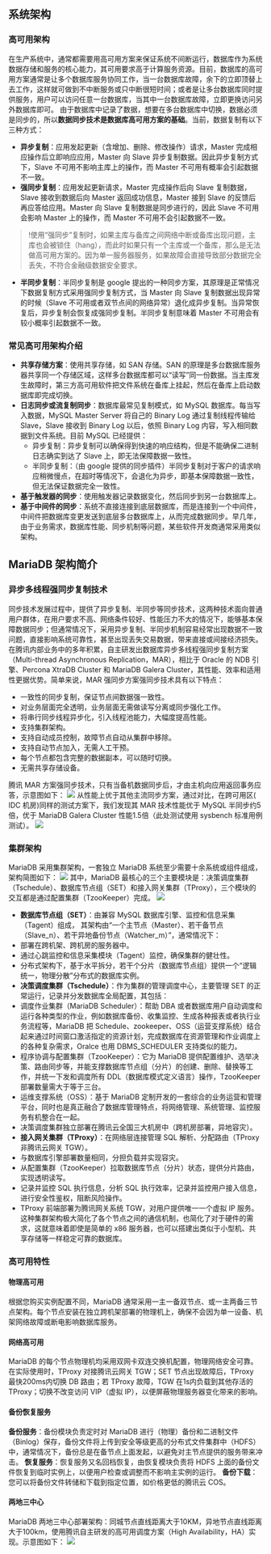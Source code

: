 ## 系统架构
### 高可用架构
在生产系统中，通常都需要用高可用方案来保证系统不间断运行，数据库作为系统数据存储和服务的核心能力，其可用要求高于计算服务资源。目前，数据库的高可用方案通常是让多个数据库服务协同工作，当一台数据库故障，余下的立即顶替上去工作，这样就可做到不中断服务或只中断很短时间；或者是让多台数据库同时提供服务，用户可以访问任意一台数据库，当其中一台数据库故障，立即更换访问另外数据库即可。
由于数据库中记录了数据，想要在多台数据库中切换，数据必须是同步的，所以**数据同步技术是数据库高可用方案的基础**。当前，数据复制有以下三种方式：
- **异步复制**：应用发起更新（含增加、删除、修改操作）请求，Master 完成相应操作后立即响应应用，Master 向 Slave 异步复制数据。因此异步复制方式下，Slave 不可用不影响主库上的操作，而 Master 不可用有概率会引起数据不一致。
- **强同步复制**：应用发起更新请求，Master 完成操作后向 Slave 复制数据，Slave 接收到数据后向 Master 返回成功信息，Master 接到 Slave 的反馈后再应答给应用。Master 向 Slave 复制数据是同步进行的，因此 Slave 不可用会影响 Master 上的操作，而 Master 不可用不会引起数据不一致。
>!使用“强同步”复制时，如果主库与备库之间网络中断或备库出现问题，主库也会被锁住（hang），而此时如果只有一个主库或一个备库，那么是无法做高可用方案的。因为单一服务器服务，如果故障会直接导致部分数据完全丢失，不符合金融级数据安全要求。
- **半同步复制**：半同步复制是 google 提出的一种同步方案，其原理是正常情况下数据复制方式采用强同步复制方式，当 Master 向 Slave 复制数据出现异常的时候（Slave 不可用或者双节点间的网络异常）退化成异步复制。当异常恢复后，异步复制会恢复成强同步复制。半同步复制意味着 Master 不可用会有较小概率引起数据不一致。

### 常见高可用架构介绍
- **共享存储方案**：使用共享存储，如 SAN 存储。SAN 的原理是多台数据库服务器共享同一个存储区域，这样多台数据库都可以“读写”同一份数据。当主库发生故障时，第三方高可用软件把文件系统在备库上挂起，然后在备库上启动数据库即完成切换。
- **日志同步或流复制同步**：数据库最常见复制模式，如 MySQL 数据库。每当写入数据，MySQL Master Server 将自己的 Binary Log 通过复制线程传输给 Slave，Slave 接收到 Binary Log 以后，依照 Binary Log 内容，写入相同数据到文件系统。目前 MySQL 已经提供：
  - 异步复制：异步复制可以确保得到快速的响应结构，但是不能确保二进制日志确实到达了 Slave 上，即无法保障数据一致性。
  - 半同步复制：（由 google 提供的同步插件）半同步复制对于客户的请求响应稍微慢点，在超时等情况下，会退化为异步，即基本保障数据一致性，但无法保证数据完全一致性。
- **基于触发器的同步**：使用触发器记录数据变化，然后同步到另一台数据库上。
- **基于中间件的同步**：系统不直接连接到底层数据库，而是连接到一个中间件，中间件把数据库变更发送到底层多台数据库上，从而完成数据同步。早几年，由于业务需求，数据库性能、同步机制等问题，某些软件开发商通常采用类似架构。

## MariaDB 架构简介
### 异步多线程强同步复制技术
同步技术发展过程中，提供了异步复制、半同步等同步技术，这两种技术面向普通用户群体，在用户要求不高、网络条件较好、性能压力不大的情况下，能够基本保障数据同步；但通常情况下，采用异步复制、半同步机制容易经常出现数据不一致问题，直接影响系统可靠性，甚至出现丢失交易数据，带来直接或间接经济损失。
在腾讯内部业务中的多年积累，自主研发出数据库异步多线程强同步复制方案（Multi-thread Asynchronous Replication，MAR），相比于 Oracle 的 NDB 引擎、Percona XtraDB Cluster 和 MariaDB Galera Cluster，其性能、效率和适用性更据优势。简单来说，MAR 强同步方案强同步技术具有以下特点：
-	一致性的同步复制，保证节点间数据强一致性。
-	对业务层面完全透明，业务层面无需做读写分离或同步强化工作。
-	将串行同步线程异步化，引入线程池能力，大幅度提高性能。
-	支持集群架构。
-	支持自动成员控制，故障节点自动从集群中移除。
-	支持自动节点加入，无需人工干预。
-	每个节点都包含完整的数据副本，可以随时切换。
-	无需共享存储设备。

腾讯 MAR 方案强同步技术，只有当备机数据同步后，才由主机向应用返回事务应答，示意图如下：
![](https://main.qcloudimg.com/raw/21ed3b5372533dfe0e97303db3093a34.png)
从性能上优于其他主流同步方案，通过对比，在跨可用区( IDC 机房)同样的测试方案下，我们发现其 MAR 技术性能优于 MySQL 半同步约5倍，优于 MariaDB Galera Cluster 性能1.5倍（此处测试使用 sysbench 标准用例测试）。
![](https://main.qcloudimg.com/raw/51de8d299ed7abd304f0a4f1748c631a.png)

### 集群架构
MariaDB 采用集群架构，一套独立 MariaDB 系统至少需要十余系统或组件组成，架构简图如下：
![](https://main.qcloudimg.com/raw/f5b69ef057ecee5f1d758619ae8157ac.png)
其中，MariaDB 最核心的三个主要模块是：决策调度集群（Tschedule）、数据库节点组（SET）和接入网关集群（TProxy），三个模块的交互都是通过配置集群（TzooKeeper）完成。
![](https://main.qcloudimg.com/raw/afd651880511c51e7aec63ed20fd45e1.png)
- **数据库节点组（SET）**：由兼容 MySQL 数据库引擎、监控和信息采集（Tagent）组成， 其架构由“一个主节点（Master）、若干备节点（Slave_n）、若干异地备份节点（Watcher_m）”，通常情况下：
 -  部署在跨机架、跨机房的服务器中。
 -  通过心跳监控和信息采集模块（Tagent）监控，确保集群的健壮性。
 -  分布式架构下，基于水平拆分，若干个分片（数据库节点组）提供一个“逻辑统一，物理分散”分布式的数据库实例。
- **决策调度集群（Tschedule）**：作为集群的管理调度中心，主要管理 SET 的正常运行，记录并分发数据库全局配置，其包括：
 -  调度作业集群（MariaDB Scheduler）：帮助 DBA 或者数据库用户自动调度和运行各种类型的作业，例如数据库备份、收集监控、生成各种报表或者执行业务流程等，MariaDB 把 Schedule、zookeeper、OSS（运营支撑系统）结合起来通过时间窗口激活指定的资源计划，完成数据库在资源管理和作业调度上的各种复杂需求，Oralce 也用 DBMS_SCHEDULER 支持类似的能力。
 -  程序协调与配置集群（TzooKeeper）：它为 MariaDB 提供配置维护、选举决策、路由同步等，并能支撑数据库节点组（分片）的创建、删除、替换等工作，并统一下发和调度所有 DDL（数据库模式定义语言）操作，TzooKeeper 部署数量需大于等于三台。
 -  运维支撑系统（OSS）：基于 MariaDB 定制开发的一套综合的业务运营和管理平台，同时也是真正融合了数据库管理特点，将网络管理、系统管理、监控服务有机整合在一起。
 -  决策调度集群独立部署在腾讯云全国三大机房中（跨机房部署，异地容灾）。
-  **接入网关集群（TProxy）**：在网络层连接管理 SQL 解析、分配路由（TProxy 非腾讯云网关 TGW）。
 - 与数据库引擎部署数量相同，分担负载并实现容灾。
 - 从配置集群（TzooKeeper）拉取数据库节点（分片）状态，提供分片路由，实现透明读写。
 - 记录并监控 SQL 执行信息，分析 SQL 执行效率，记录并监控用户接入信息，进行安全性鉴权，阻断风险操作。
 - TProxy 前端部署为腾讯网关系统 TGW，对用户提供唯一一个虚拟 IP 服务。
这种集群架构极大简化了各个节点之间的通信机制，也简化了对于硬件的需求，这就意味着即使是简单的 x86 服务器，也可以搭建出类似于小型机、共享存储等一样稳定可靠的数据库。

### 高可用特性
#### 物理高可用
根据您购买实例配置不同，MariaDB 通常采用一主一备双节点、或一主两备三节点架构。每个节点安装在独立跨机架部署的物理机上，确保不会因为单一设备、机架网络故障或断电影响数据库服务。

#### 网络高可用
MariaDB 的每个节点物理机均采用双网卡双连交换机配置，物理网络安全可靠。在实际使用时，TProxy 对接腾讯云网关 TGW；SET 节点出现故障后，TProxy 最快200ms内切换 DB 路由；若 TProxy 故障，TGW 在1s内负载到其他存活的 TProxy；切换不改变访问 VIP（虚拟 IP），以便屏蔽物理服务器变化带来的影响。

#### 备份恢复服务
**备份服务**：备份模块负责定时对 MariaDB 进行（物理）备份和二进制文件（Binlog）保存，备份文件将上传到安全等级更高的分布式文件集群中（HDFS）中，通常情况下，备份总是在备节点上面发起，以避免对主节点提供的服务带来冲击。
**恢复服务**：恢复服务又名回档恢复，由恢复模块负责将 HDFS 上面的备份文件恢复到临时实例上，以便用户检查或调整而不影响主实例的运行。
**备份下载**：您可以将备份文件转储和下载到指定位置，如价格更低的腾讯云 COS。

#### 两地三中心
MariaDB 两地三中心部署架构：同城节点直线距离大于10KM，异地节点直线距离大于100km，使用腾讯自主研发的高可用调度方案（High Availability，HA）实现。示意图如下：
![](https://main.qcloudimg.com/raw/5631159ff5833d8623be51588b8aec90.png)

